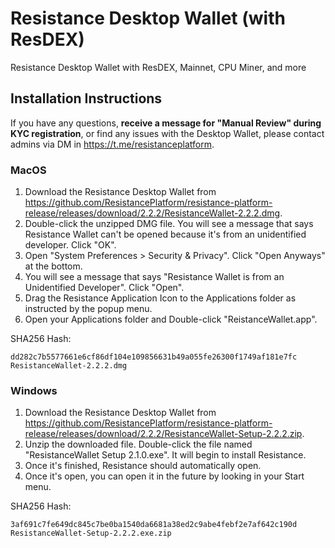 # Resistance Desktop Wallet (with ResDEX)
Resistance Desktop Wallet with ResDEX, Mainnet, CPU Miner, and more

## Installation Instructions

If you have any questions, **receive a message for "Manual Review" during KYC registration**, or find any issues with the Desktop Wallet, please contact admins via DM in https://t.me/resistanceplatform.

### MacOS

1. Download the Resistance Desktop Wallet from https://github.com/ResistancePlatform/resistance-platform-release/releases/download/2.2.2/ResistanceWallet-2.2.2.dmg. 
2. Double-click the unzipped DMG file. You will see a message that says Resistance Wallet can't be opened because it's from an unidentified developer. Click "OK".
3. Open "System Preferences > Security & Privacy". Click "Open Anyways" at the bottom.
4. You will see a message that says "Resistance Wallet is from an Unidentified Developer". Click "Open".
5. Drag the Resistance Application Icon to the Applications folder as instructed by the popup menu.
6. Open your Applications folder and Double-click "ReistanceWallet.app".

SHA256 Hash:

```
dd282c7b5577661e6cf86df104e109856631b49a055fe26300f1749af181e7fc  ResistanceWallet-2.2.2.dmg
```

### Windows

1. Download the Resistance Desktop Wallet from https://github.com/ResistancePlatform/resistance-platform-release/releases/download/2.2.2/ResistanceWallet-Setup-2.2.2.zip.
2. Unzip the downloaded file. Double-click the file named "ResistanceWallet Setup 2.1.0.exe". It will begin to install Resistance.
3. Once it's finished, Resistance should automatically open.
4. Once it's open, you can open it in the future by looking in your Start menu.

SHA256 Hash:

```
3af691c7fe649dc845c7be0ba1540da6681a38ed2c9abe4febf2e7af642c190d  ResistanceWallet-Setup-2.2.2.exe.zip
```

